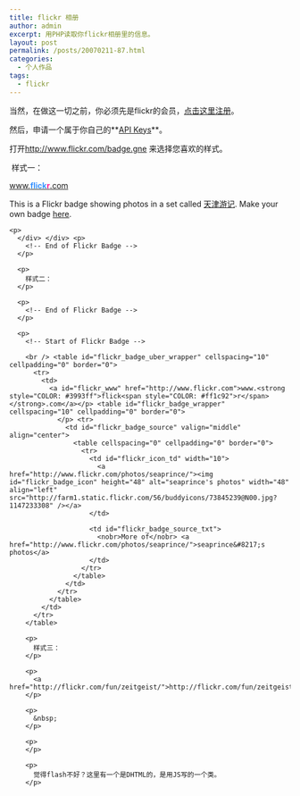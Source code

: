 ```yaml
---
title: flickr 相册
author: admin
excerpt: 用PHP读取你flickr相册里的信息。
layout: post
permalink: /posts/20070211-87.html
categories:
  - 个人作品
tags:
  - flickr
---
```

当然，在做这一切之前，你必须先是flickr的会员，<a target="_blank" href="http://www.flickr.com">点击这里注册</a>。

然后，申请一个属于你自己的**<a target="_blank" href="http://www.flickr.com/services/api/keys/apply/">API Keys</a>**。

打开<http://www.flickr.com/badge.gne>&nbsp;来选择您喜欢的样式。

&nbsp;样式一：

<!-- Start of Flickr Badge -->

  


<div class="zg_div">
  <div class="zg_div_inner">
    <a href="http://www.flickr.com">www.<strong style="COLOR: #3993ff">flick<span style="COLOR: #ff1c92">r</span></strong>.com</a><br /></p> <div id="zg_whatdiv">
      This is a Flickr badge showing photos in a set called <a href="http://www.flickr.com/photos/73845239@N00/sets/72157594179151021">天津游记</a>. Make your own badge <a href="http://www.flickr.com/badge.gne">here</a>.
    </div>
    
    <p>
      </div> </div> <p>
        <!-- End of Flickr Badge -->
      </p>
      
      <p>
        样式二：
      </p>
      
      <p>
        <!-- End of Flickr Badge -->
      </p>
      
      <p>
        <!-- Start of Flickr Badge -->
        
        <br /> <table id="flickr_badge_uber_wrapper" cellspacing="10" cellpadding="0" border="0">
          <tr>
            <td>
              <a id="flickr_www" href="http://www.flickr.com">www.<strong style="COLOR: #3993ff">flick<span style="COLOR: #ff1c92">r</span></strong>.com</a></p> <table id="flickr_badge_wrapper" cellspacing="10" cellpadding="0" border="0">
                </p> <tr>
                  <td id="flickr_badge_source" valign="middle" align="center">
                    <table cellspacing="0" cellpadding="0" border="0">
                      <tr>
                        <td id="flickr_icon_td" width="10">
                          <a href="http://www.flickr.com/photos/seaprince/"><img id="flickr_badge_icon" height="48" alt="seaprince's photos" width="48" align="left" src="http://farm1.static.flickr.com/56/buddyicons/73845239@N00.jpg?1147233308" /></a>
                        </td>
                        
                        <td id="flickr_badge_source_txt">
                          <nobr>More of</nobr> <a href="http://www.flickr.com/photos/seaprince/">seaprince&#8217;s photos</a>
                        </td>
                      </tr>
                    </table>
                  </td>
                </tr>
              </table>
            </td>
          </tr>
        </table>
        
        <p>
          样式三：
        </p>
        
        <p>
          <a href="http://flickr.com/fun/zeitgeist/">http://flickr.com/fun/zeitgeist/</a>
        </p>
        
        <p>
          &nbsp;
        </p>
        
        <p>
        </p>
        
        <p>
          觉得flash不好？这里有一个是DHTML的，是用JS写的一个类。
        </p>